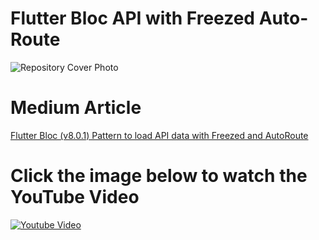 # Flutter Bloc API with Freezed Auto-Route
<img src="https://i.ibb.co/nPKV401/Game-API-with-Bloc-Pattern.png" alt="Repository Cover Photo" border="0" >

# Medium Article 
[Flutter Bloc (v8.0.1) Pattern to load API data with Freezed and AutoRoute](https://medium.com/@CodingWithImran/flutter-bloc-v8-0-1-pattern-to-load-api-data-with-freezed-and-autoroute-ab88a27ce273)

# Click the image below to watch the YouTube Video
[![Youtube Video](https://img.youtube.com/vi/HqFysuGBeUI/0.jpg)](https://www.youtube.com/watch?v=HqFysuGBeUI)
